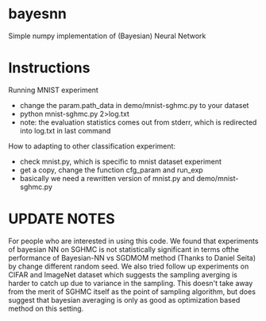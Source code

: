 bayesnn
=======

Simple numpy implementation of (Bayesian) Neural Network 


Instructions
=======

Running MNIST experiment

* change the param.path_data in demo/mnist-sghmc.py to your dataset
* python mnist-sghmc.py 2>log.txt
* note: the evaluation statistics comes out from stderr, which is redirected into log.txt in last command

How to adapting to other classification experiment:

* check mnist.py, which is specific to mnist dataset experiment
* get a copy, change the function cfg_param and run_exp
* basically we need a rewritten version of mnist.py and demo/mnist-sghmc.py

UPDATE NOTES
============
For people who are interested in using this code. We found that experiments of bayesian NN on SGHMC is not statistically significant in terms ofthe performance of Bayesian-NN vs SGDMOM method (Thanks to Daniel Seita) by change different random seed. We also tried follow up experiments on CIFAR and ImageNet dataset which suggests the sampling averging is harder to catch up due to variance in the sampling. This doesn't take away from the merit of SGHMC itself as the point of sampling algorithm, but does suggest that bayesian averaging is only as good as optimization based method on this setting.

